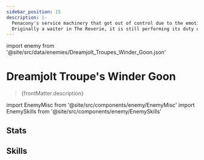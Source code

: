 ```yaml
---
sidebar_position: 15
description: |-
  Penacony's service machinery that got out of control due to the emotional interference in the Dreamscape.
  Originally a waiter in The Reverie, it is still performing its duty of announcing the time after losing control, jolting dreamers awake in the most crude manner.
---
```


import enemy from '@site/src/data/enemies/Dreamjolt_Troupes_Winder_Goon.json'

# Dreamjolt Troupe's Winder Goon
<blockquote>{frontMatter.description}</blockquote>

import EnemyMisc from '@site/src/components/enemy/EnemyMisc'
import EnemySkills from '@site/src/components/enemy/EnemySkills'

## Stats

<EnemyMisc enemy={enemy} variant={0} />

## Skills

<EnemySkills enemy={enemy} variant={0} />
